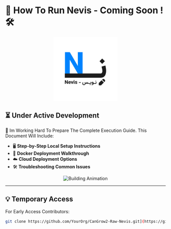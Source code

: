 # 🚀 How To Run Nevis - Coming Soon ! 🛠

<p align="center">
  <img src="../Assets/Nevis-Logo-White-Bg.jpg" alt="Nevis Logo" width="200">
</p>

## ⏳ Under Active Development

🔧 Im Working Hard To Prepare The Complete Execution Guide. This Document Will Include:

- 🖥 **Step-by-Step Local Setup Instructions**
- 🐳 **Docker Deployment Walkthrough**
- ☁️ **Cloud Deployment Options**
- 🛠 **Troubleshooting Common Issues**

<p align="center">
  <img src="https://media.giphy.com/media/3o7TKtnuHOHHUjR38Y/giphy.gif" alt="Building Animation" width="300">
</p>

---

## 💡 Temporary Access
For Early Access Contributors:
```bash
git clone https://github.com/YourOrg/CanGrow2-Raw-Nevis.git](https://github.com/ItzSqleh/CanGrow2-Nevis.git
